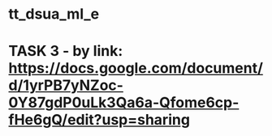 # tt_dsua_ml_e
# TASK 3 - by link: https://docs.google.com/document/d/1yrPB7yNZoc-0Y87gdP0uLk3Qa6a-Qfome6cp-fHe6gQ/edit?usp=sharing
